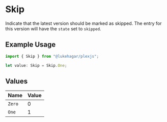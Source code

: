 # Skip

Indicate that the latest version should be marked as skipped. The <Release> entry for this version will have the `state` set to `skipped`.

## Example Usage

```typescript
import { Skip } from "@lukehagar/plexjs";

let value: Skip = Skip.One;
```

## Values

| Name   | Value  |
| ------ | ------ |
| `Zero` | 0      |
| `One`  | 1      |